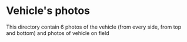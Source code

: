 Vehicle's photos
====

This directory contain 6 photos of the vehicle (from every side, from top and bottom) and photos of vehicle on field
